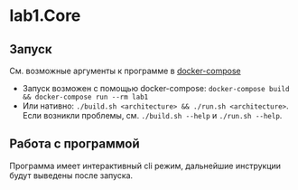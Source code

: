 # lab1.Core

## Запуск
См. возможные аргументы к программе в [docker-compose](docker-compose.yml)
- Запуск возможен с помощью docker-compose: `docker-compose build && docker-compose run --rm lab1`
- Или нативно: `./build.sh <architecture> && ./run.sh <architecture>`. Если возникли проблемы, см. `./build.sh --help` и `./run.sh --help`.
  
## Работа с программой
Программа имеет интерактивный cli режим, дальнейшие инструкции будут выведены после запуска.
